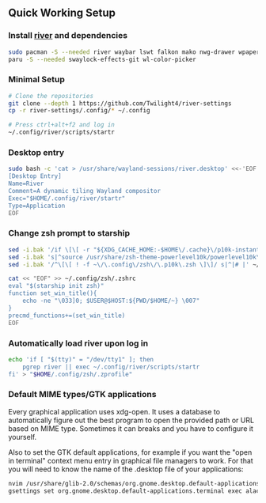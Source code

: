 ## Quick Working Setup
### Install [river](https://github.com/riverwm/river) and dependencies
```bash
sudo pacman -S --needed river waybar lswt falkon mako nwg-drawer wpaperd starship xdg-desktop-portal-wlr
paru -S --needed swaylock-effects-git wl-color-picker
```

### Minimal Setup
```bash
# Clone the repositories
git clone --depth 1 https://github.com/Twilight4/river-settings
cp -r river-settings/.config/* ~/.config

# Press ctrl+alt+f2 and log in
~/.config/river/scripts/startr
```

### Desktop entry
```bash
sudo bash -c 'cat > /usr/share/wayland-sessions/river.desktop' <<-'EOF'
[Desktop Entry]
Name=River
Comment=A dynamic tiling Wayland compositor
Exec="$HOME/.config/river/startr"
Type=Application
EOF
```

### Change zsh prompt to starship
```bash
sed -i.bak '/if \[\[ -r "${XDG_CACHE_HOME:-$HOME\/.cache}\/p10k-instant-prompt-${(%):-%n}.zsh" \]\]; then/,/fi/ s/^/# /' ~/.config/zsh/.zshrc
sed -i.bak 's|^source /usr/share/zsh-theme-powerlevel10k/powerlevel10k\.zsh-theme|# &|' ~/.config/zsh/.zshrc
sed -i.bak '/^\[\[ ! -f ~\/\.config\/zsh\/\.p10k\.zsh \]\]/ s|^|# |' ~/.config/zsh/.zshrc

cat << "EOF" >> ~/.config/zsh/.zshrc
eval "$(starship init zsh)"
function set_win_title(){
    echo -ne "\033]0; $USER@$HOST:${PWD/$HOME/~} \007"
}
precmd_functions+=(set_win_title)
EOF
```

### Automatically load river upon log in
```bash
echo 'if [ "$(tty)" = "/dev/tty1" ]; then
    pgrep river || exec ~/.config/river/scripts/startr
fi' > "$HOME/.config/zsh/.zprofile"
```

### Default MIME types/GTK applications
Every graphical application uses xdg-open. It uses a database to automatically figure out the best program to open the provided path or URL based on MIME type. Sometimes it can breaks and you have to configure it yourself.

Also to set the GTK default applications, for example if you want the "open in terminal" context menu entry in graphical file managers to work. For that you will need to know the name of the .desktop file of your applications: 
```bash
nvim /usr/share/glib-2.0/schemas/org.gnome.desktop.default-applications.gschema.xml
gsettings set org.gnome.desktop.default-applications.terminal exec alacritty.desktop
```
